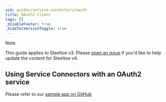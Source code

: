 ```yaml
---
uid: guides/service-connectors/oauth
title: OAuth2 Client
tags: []
_disableFooter: true
_hideTocVersionToggle: true
---
```


> [!NOTE]
> This guide applies to Steeltoe v3. Please [open an issue](https://github.com/SteeltoeOSS/Documentation/issues/new/choose) if you'd like to help update the content for Steeltoe v4.

## Using Service Connectors with an OAuth2 service

Please refer to our [sample app on GitHub](https://github.com/SteeltoeOSS/Samples/tree/master/Security/src/CloudFoundrySingleSignon)
